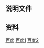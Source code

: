 ## 说明文件

## 资料
[百度](https://www.baidu.com/)
[百度1](https://www.baidu.com/)
[百度2](https://www.baidu.com/)
